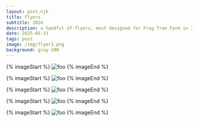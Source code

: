 ```yaml
---
layout: post.njk
title: Flyers 
subtitle: 2024
description: a handful of flyers, most designed for Frog Tree Farm in 2024.
date: 2025-05-31
tags: post
image: /img/flyer1.png
background: gray-200
---
```

{% imageStart  %}
<img src="/img/flyer1.png" class="mb-32" alt="foo" />
{% imageEnd %}

{% imageStart  %}
<img src="/img/flyer2.png"  class="mb-32" alt="foo" />
{% imageEnd %}

{% imageStart  %}
<img src="/img/flyer3.png"  class="mb-32" alt="foo" />
{% imageEnd %}

{% imageStart  %}
<img src="/img/flyer4.png"  class="mb-32" alt="foo" />
{% imageEnd %}

{% imageStart  %}
<img src="/img/flyer5.png"  class="mb-32" alt="foo" />
{% imageEnd %}